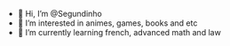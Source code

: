 - 👋 Hi, I’m @Segundinho
- 👀 I’m interested in animes, games, books and etc
- 🌱 I’m currently learning french, advanced math and law
